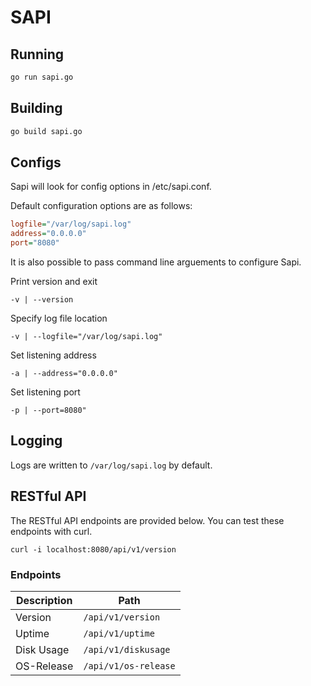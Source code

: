 # SAPI

## Running

```bash
go run sapi.go
```

## Building

``` bash
go build sapi.go
```

## Configs

Sapi will look for config options in /etc/sapi.conf.

Default configuration options are as follows:

```INI
logfile="/var/log/sapi.log"
address="0.0.0.0"
port="8080"
```

It is also possible to pass command line arguements to configure Sapi.

Print version and exit

`-v | --version` 

Specify log file location

`-v | --logfile="/var/log/sapi.log"` 

Set listening address

`-a | --address="0.0.0.0"` 

Set listening port

`-p | --port=8080"` 

## Logging

Logs are written to `/var/log/sapi.log` by default.

## RESTful API

The RESTful API endpoints are provided below. You can test these endpoints with curl.

`curl -i localhost:8080/api/v1/version`

### Endpoints
|Description|Path|
|---|---|
|Version|`/api/v1/version`|
|Uptime|`/api/v1/uptime`|
|Disk Usage|`/api/v1/diskusage`|
|OS-Release|`/api/v1/os-release`|

